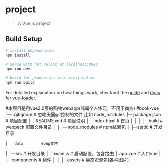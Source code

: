 # project

> A Vue.js project

## Build Setup

``` bash
# install dependencies
npm install

# serve with hot reload at localhost:8080
npm run dev

# build for production with minification
npm run build
```

For detailed explanation on how things work, checkout the [guide](http://vuejs-templates.github.io/webpack/) and [docs for vue-loader](http://vuejs.github.io/vue-loader).

#本项目是用vue2.0写的购物webapp(纯属个人练习，不用于商务)
#book-vue
├─  .gitignore          # 忽略无需git控制的文件  比如 node_modules
├─  package.json        # 项目配置
├─  README.md           # 项目说明
├─  index.html          # 首页
│
│
│
├─build               # webpack 配置文件目录
│
│
├─node_modules          # npm依赖包
│
├─static                  # 开发目录

    │	data		#php文件
│
└─src                  # 开发目录
    │
    │ main.js           # 启动配置，包含路由
    │ app.vue          # 入口vue
    │
    ├─components       # 组件
    │
    │
    ├─assets              # 静态资源包(各种图片)
